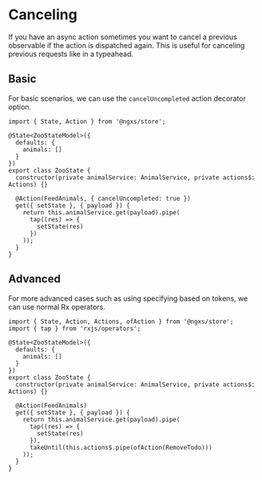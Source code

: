 # Canceling
If you have an async action sometimes you want to cancel a previous observable if the action is dispatched again.
This is useful for canceling previous requests like in a typeahead.

## Basic
For basic scenarios, we can use the `cancelUncompleted` action decorator option.

```TS
import { State, Action } from '@ngxs/store';

@State<ZooStateModel>({
  defaults: {
    animals: []
  }
})
export class ZooState {
  constructor(private animalService: AnimalService, private actions$: Actions) {}

  @Action(FeedAnimals, { cancelUncompleted: true })
  get({ setState }, { payload }) {
    return this.animalService.get(payload).pipe(
      tap((res) => {
        setState(res)
      })
    ));
  }
}
```

## Advanced
For more advanced cases such as using specifying based on tokens, we can use normal Rx operators.

```TS
import { State, Action, Actions, ofAction } from '@ngxs/store';
import { tap } from 'rxjs/operators';

@State<ZooStateModel>({
  defaults: {
    animals: []
  }
})
export class ZooState {
  constructor(private animalService: AnimalService, private actions$: Actions) {}

  @Action(FeedAnimals)
  get({ setState }, { payload }) {
    return this.animalService.get(payload).pipe(
      tap((res) => {
        setState(res)
      }),
      takeUntil(this.actions$.pipe(ofAction(RemoveTodo)))
    ));
  }
}
```
